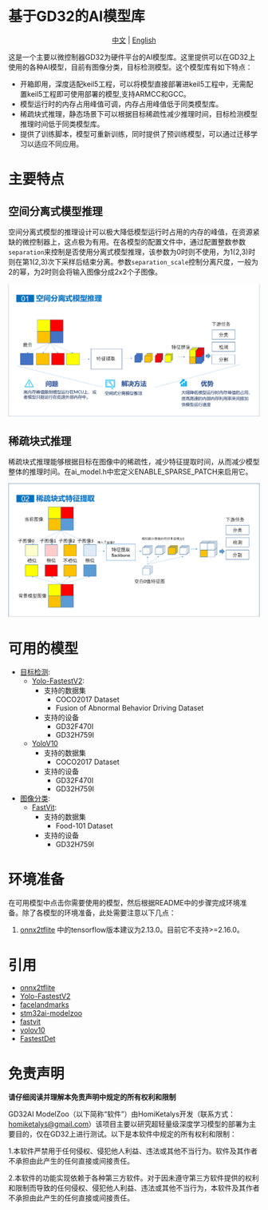 # 基于GD32的AI模型库

<div align="center">

[中文](README.md) | [English](README_eng.md)

</div>


这是一个主要以微控制器GD32为硬件平台的AI模型库。这里提供可以在GD32上使用的各种AI模型，目前有图像分类，目标检测模型。这个模型库有如下特点：

 - 开箱即用，深度适配keil5工程，可以将模型直接部署进keil5工程中，无需配置keil5工程即可使用部署的模型,支持ARMCC和GCC。
 - 模型运行时的内存占用峰值可调，内存占用峰值低于同类模型库。
 - 稀疏块式推理，静态场景下可以根据目标稀疏性减少推理时间，目标检测模型推理时间低于同类模型库。
 - 提供了训练脚本，模型可重新训练，同时提供了预训练模型，可以通过迁移学习以适应不同应用。

# 主要特点

## 空间分离式模型推理

空间分离式模型的推理设计可以极大降低模型运行时占用的内存的峰值，在资源紧缺的微控制器上，这点极为有用。在各模型的配置文件中，通过配置整数参数`separation`来控制是否使用分离式模型推理，该参数为0时则不使用，为1(2,3)时则在第1(2,3)次下采样后结束分离。参数`separation_scale`控制分离尺度，一般为2的幂，为2时则会将输入图像分成2x2个子图像。

![Spatial separation model](assets/model01.png)

## 稀疏块式推理
稀疏块式推理能够根据目标在图像中的稀疏性，减少特征提取时间，从而减少模型整体的推理时间。在ai_model.h中宏定义ENABLE_SPARSE_PATCH来启用它。

![Spatial patch](assets/model02.png)

# 可用的模型

 - [目标检测](object_detection):
   - [Yolo-FastestV2](object_detection/yolo_fastestv2):
     - 支持的数据集
       - COCO2017 Dataset
       - Fusion of Abnormal Behavior Driving Dataset
     - 支持的设备
       - GD32F470I
       - GD32H759I
   - [YoloV10](object_detection/yolov10)
     - 支持的数据集
       - COCO2017 Dataset
     - 支持的设备
       - GD32F470I
       - GD32H759I
 - [图像分类](image_classification):
   - [FastVit](image_classification/ml-fastvit):
     - 支持的数据集
       - Food-101 Dataset
     - 支持的设备
       - GD32H759I

#  环境准备

在可用模型中点击你需要使用的模型，然后根据README中的步骤完成环境准备。除了各模型的环境准备，此处需要注意以下几点：
1. [onnx2tflite](https://github.com/MPolaris/onnx2tflite) 中的tensorflow版本建议为2.13.0。目前它不支持>=2.16.0。

# 引用
 - [onnx2tflite](https://github.com/MPolaris/onnx2tflite)
 - [Yolo-FastestV2](https://github.com/dog-qiuqiu/Yolo-FastestV2)
 - [facelandmarks](https://github.com/midasklr/facelandmarks)
 - [stm32ai-modelzoo](https://github.com/STMicroelectronics/stm32ai-modelzoo/tree/main)
 - [fastvit](https://github.com/apple/ml-fastvit)
 - [yolov10](https://github.com/THU-MIG/yolov10)
 - [FastestDet](https://github.com/dog-qiuqiu/FastestDet) 

# 免责声明

**请仔细阅读并理解本免责声明中规定的所有权利和限制**

GD32AI ModelZoo（以下简称“软件”）由HomiKetalys开发（联系方式：homiketalys@gmail.com）该项目主要以研究超轻量级深度学习模型的部署为主要目的，仅在GD32上进行测试。以下是本软件中规定的所有权利和限制：

1.本软件严禁用于任何侵权、侵犯他人利益、违法或其他不当行为。软件及其作者不承担由此产生的任何直接或间接责任。

2.本软件的功能实现依赖于各种第三方软件。对于因未遵守第三方软件提供的权利和限制而导致的任何侵权、侵犯他人利益、违法或其他不当行为，本软件及其作者不承担由此产生的任何直接或间接责任。
